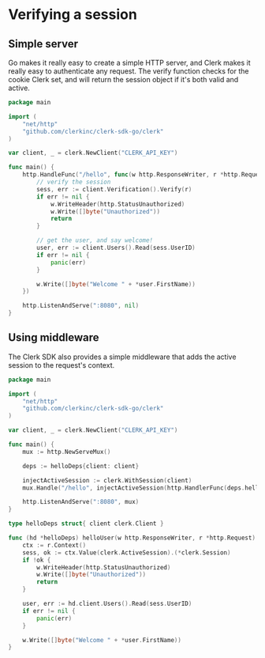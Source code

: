 # Verifying a session

## Simple server

Go makes it really easy to create a simple HTTP server,  and Clerk makes it really easy to authenticate any request.  The verify function checks for the cookie Clerk set, and will return the session object if it's both valid and active.

```go
package main

import (
	"net/http"
	"github.com/clerkinc/clerk-sdk-go/clerk"
)

var client, _ = clerk.NewClient("CLERK_API_KEY")

func main() {
	http.HandleFunc("/hello", func(w http.ResponseWriter, r *http.Request) {
		// verify the session
		sess, err := client.Verification().Verify(r)
		if err != nil {
			w.WriteHeader(http.StatusUnauthorized)
			w.Write([]byte("Unauthorized"))
			return
		}

		// get the user, and say welcome!
		user, err := client.Users().Read(sess.UserID)
		if err != nil {
			panic(err)
		}

		w.Write([]byte("Welcome " + *user.FirstName))
	})

	http.ListenAndServe(":8080", nil)
}

```

## Using middleware

The Clerk SDK also provides a simple middleware that adds the active session to the request's context.

```go
package main

import (
	"net/http"
	"github.com/clerkinc/clerk-sdk-go/clerk"
)

var client, _ = clerk.NewClient("CLERK_API_KEY")

func main() {
	mux := http.NewServeMux()

	deps := helloDeps{client: client}

	injectActiveSession := clerk.WithSession(client)
	mux.Handle("/hello", injectActiveSession(http.HandlerFunc(deps.helloUser)))

	http.ListenAndServe(":8080", mux)
}

type helloDeps struct{ client clerk.Client }

func (hd *helloDeps) helloUser(w http.ResponseWriter, r *http.Request) {
	ctx := r.Context()
	sess, ok := ctx.Value(clerk.ActiveSession).(*clerk.Session)
	if !ok {
		w.WriteHeader(http.StatusUnauthorized)
		w.Write([]byte("Unauthorized"))
		return
	}

	user, err := hd.client.Users().Read(sess.UserID)
	if err != nil {
		panic(err)
	}

	w.Write([]byte("Welcome " + *user.FirstName))
}

```

